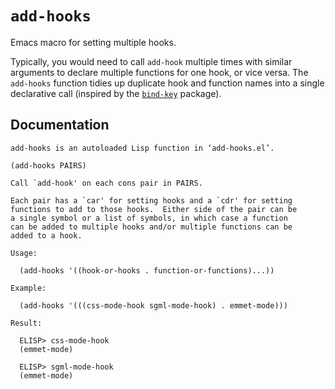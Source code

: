 # `add-hooks`
Emacs macro for setting multiple hooks.

Typically, you would need to call `add-hook` multiple times with similar arguments to declare multiple functions for one hook, or vice versa.  The `add-hooks` function tidies up duplicate hook and function names into a single declarative call (inspired by the [`bind-key`](https://github.com/jwiegley/use-package/blob/master/bind-key.el) package).

## Documentation
```
add-hooks is an autoloaded Lisp function in ‘add-hooks.el’.

(add-hooks PAIRS)

Call `add-hook' on each cons pair in PAIRS.

Each pair has a `car' for setting hooks and a `cdr' for setting
functions to add to those hooks.  Either side of the pair can be
a single symbol or a list of symbols, in which case a function
can be added to multiple hooks and/or multiple functions can be
added to a hook.

Usage:

  (add-hooks '((hook-or-hooks . function-or-functions)...))

Example:

  (add-hooks '(((css-mode-hook sgml-mode-hook) . emmet-mode)))

Result:

  ELISP> css-mode-hook
  (emmet-mode)

  ELISP> sgml-mode-hook
  (emmet-mode)
```
